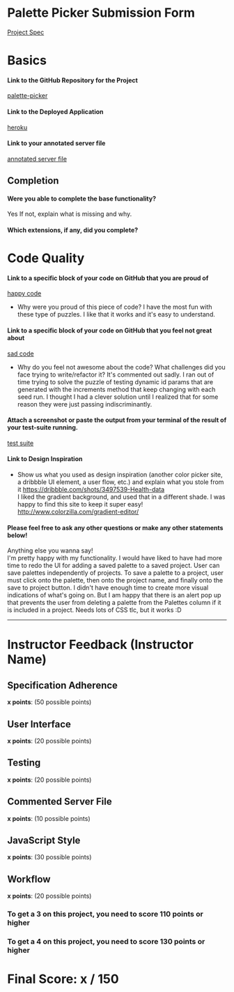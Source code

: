# Palette Picker Submission Form

[Project Spec](http://frontend.turing.io/projects/palette-picker.html)

# Basics

#### Link to the GitHub Repository for the Project
[palette-picker](https://github.com/hdechat/Palette-Picker)

#### Link to the Deployed Application
[heroku](https://helens-janky-colors.herokuapp.com/)

#### Link to your annotated server file
[annotated server file](https://github.com/hdechat/Palette-Picker/blob/commented-server-file/server.js)

## Completion

#### Were you able to complete the base functionality?
Yes
If not, explain what is missing and why.

#### Which extensions, if any, did you complete?

# Code Quality

#### Link to a specific block of your code on GitHub that you are proud of
[happy code](https://github.com/hdechat/Palette-Picker/blob/11891d46ff02625219b5fa9b9e25a4decf21b7c3/public/js/scripts.js#L52-L63)

* Why were you proud of this piece of code?
 I have the most fun with these type of puzzles. I like that it works and it's easy to understand.

#### Link to a specific block of your code on GitHub that you feel not great about
[sad code](https://github.com/hdechat/Palette-Picker/blob/5df5dcb506875d3f674bf98877c205848dd45db5/test/routes.spec.js#L192-L270)

* Why do you feel not awesome about the code? What challenges did you face trying to write/refactor it?
It's commented out sadly. I ran out of time trying to solve the puzzle of testing dynamic id params that are generated with the increments method that keep changing with each seed run. I thought I had a clever solution until I realized that for some reason they were just passing indiscriminantly.

#### Attach a screenshot or paste the output from your terminal of the result of your test-suite running.

[test suite](https://github.com/hdechat/Palette-Picker/blob/master/public/assets/screen-shot-testing-mocha.png)

#### Link to Design Inspiration

* Show us what you used as design inspiration (another color picker site, a dribbble UI element, a user flow, etc.) and explain what you stole from it
https://dribbble.com/shots/3497539-Health-data    
I liked the gradient background, and used that in a different shade. I was happy to find this site to keep it super easy!   
http://www.colorzilla.com/gradient-editor/

#### Please feel free to ask any other questions or make any other statements below!

Anything else you wanna say!  
I'm pretty happy with my functionality. I would have liked to have had more time to redo the UI for adding a saved palette to a saved project. User can save  palettes independently of projects. To save a palette to a project, user must click onto the palette, then onto the project name, and finally onto the save to project button. I didn't have enough time to create more visual indications of what's going on. But I am happy that there is an alert pop up that prevents the user from deleting a palette from the Palettes column if it is included in a project. Needs lots of CSS tlc, but it works :D


-----


# Instructor Feedback (Instructor Name)

## Specification Adherence

**x points**: (50 possible points)

## User Interface

**x points**: (20 possible points)

## Testing

**x points**: (20 possible points)

## Commented Server File

**x points**: (10 possible points)

## JavaScript Style

**x points**: (30 possible points)

## Workflow

**x points**: (20 possible points)


### To get a 3 on this project, you need to score 110 points or higher
### To get a 4 on this project, you need to score 130 points or higher

# Final Score: x / 150
